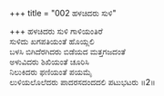 +++
title = "002 ಹಳಚಿದರು ಸುಳಿ"

+++
ಹಳಚಿದರು ಸುಳಿ ಗಾಳಿಯಂತಿರೆ  
ಸುಳಿದು ಖಗಪತಿಯಂತೆ ಹೊಯ್ಲಲಿ  
ಬಳಸಿ ಬಿಗಿದೆರಗಿದರು ಬಿಡೆಯದ ಮತ್ತಗಜದಂತೆ  
ಅಳುವಿದರು ಶಿಖಿಯಂತೆ ಚೂರಿಸಿ   
ನಿಲುಕಿದರು ಫಣಿಯಂತೆ ಪಯಮೈ  
ಲುಳಿಯಲೊಲೆದರು ಪಾದರಸದಂದದಲಿ ಪಟುಭಟರು      ॥2॥